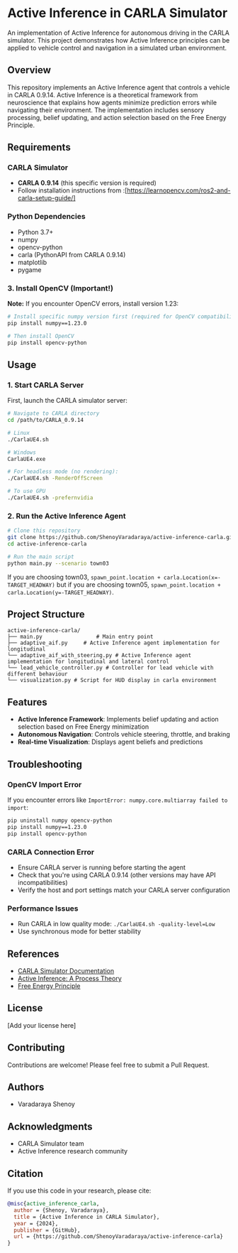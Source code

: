 # Active Inference in CARLA Simulator

An implementation of Active Inference for autonomous driving in the CARLA simulator. This project demonstrates how Active Inference principles can be applied to vehicle control and navigation in a simulated urban environment.

## Overview

This repository implements an Active Inference agent that controls a vehicle in CARLA 0.9.14. Active Inference is a theoretical framework from neuroscience that explains how agents minimize prediction errors while navigating their environment. The implementation includes sensory processing, belief updating, and action selection based on the Free Energy Principle.

## Requirements

### CARLA Simulator
- **CARLA 0.9.14** (this specific version is required)
- Follow installation instructions from :[https://learnopencv.com/ros2-and-carla-setup-guide/]

### Python Dependencies
- Python 3.7+
- numpy
- opencv-python
- carla (PythonAPI from CARLA 0.9.14)
- matplotlib
- pygame


### 3. Install OpenCV (Important!)

**Note:** If you encounter OpenCV errors, install version 1.23:

```bash
# Install specific numpy version first (required for OpenCV compatibility)
pip install numpy==1.23.0

# Then install OpenCV
pip install opencv-python
```

## Usage

### 1. Start CARLA Server

First, launch the CARLA simulator server:

```bash
# Navigate to CARLA directory
cd /path/to/CARLA_0.9.14

# Linux
./CarlaUE4.sh

# Windows
CarlaUE4.exe

# For headless mode (no rendering):
./CarlaUE4.sh -RenderOffScreen

# To use GPU
./CarlaUE4.sh -prefernvidia
```

### 2. Run the Active Inference Agent

```bash
# Clone this repository
git clone https://github.com/ShenoyVaradaraya/active-inference-carla.git
cd active-inference-carla

# Run the main script
python main.py --scenario town03 
```
If you are choosing town03, ```spawn_point.location + carla.Location(x=-TARGET_HEADWAY)``` but if you are choosing town05, ```spawn_point.location + carla.Location(y=-TARGET_HEADWAY)```. 

## Project Structure

```
active-inference-carla/
├── main.py                 # Main entry point
├── adaptive_aif.py     # Active Inference agent implementation for longitudinal 
└── adaptive_aif_with_steering.py # Active Inference agent implementation for longitudinal and lateral control
└── lead_vehicle_controller.py # Controller for lead vehicle with different behaviour
└── visualization.py # Script for HUD display in carla environment
```

## Features

- **Active Inference Framework**: Implements belief updating and action selection based on Free Energy minimization
- **Autonomous Navigation**: Controls vehicle steering, throttle, and braking
- **Real-time Visualization**: Displays agent beliefs and predictions


## Troubleshooting

### OpenCV Import Error
If you encounter errors like `ImportError: numpy.core.multiarray failed to import`:
```bash
pip uninstall numpy opencv-python
pip install numpy==1.23.0
pip install opencv-python
```

### CARLA Connection Error
- Ensure CARLA server is running before starting the agent
- Check that you're using CARLA 0.9.14 (other versions may have API incompatibilities)
- Verify the host and port settings match your CARLA server configuration

### Performance Issues
- Run CARLA in low quality mode: `./CarlaUE4.sh -quality-level=Low`
- Use synchronous mode for better stability

## References

- [CARLA Simulator Documentation](https://carla.readthedocs.io/en/0.9.14/)
- [Active Inference: A Process Theory](https://www.mitpressjournals.org/doi/full/10.1162/NECO_a_00912)
- [Free Energy Principle](https://www.nature.com/articles/nrn2787)

## License

[Add your license here]

## Contributing

Contributions are welcome! Please feel free to submit a Pull Request.

## Authors

- Varadaraya Shenoy

## Acknowledgments

- CARLA Simulator team
- Active Inference research community

## Citation

If you use this code in your research, please cite:

```bibtex
@misc{active_inference_carla,
  author = {Shenoy, Varadaraya},
  title = {Active Inference in CARLA Simulator},
  year = {2024},
  publisher = {GitHub},
  url = {https://github.com/ShenoyVaradaraya/active-inference-carla}
}
```
